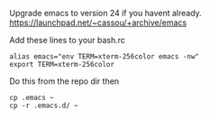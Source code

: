 Upgrade emacs to version 24 if you havent already.
https://launchpad.net/~cassou/+archive/emacs

Add these lines to your bash.rc
````
alias emacs="env TERM=xterm-256color emacs -nw"
export TERM=xterm-256color
````
Do this from the repo dir then
````
cp .emacs ~
cp -r .emacs.d/ ~
````

   
